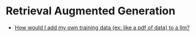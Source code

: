 # Retrieval Augmented Generation

- [How would I add my own training data (ex: like a pdf of data) to a llm?](https://www.reddit.com/r/LocalLLaMA/comments/1bib8i8/how_would_i_add_my_own_training_data_ex_like_a/)
